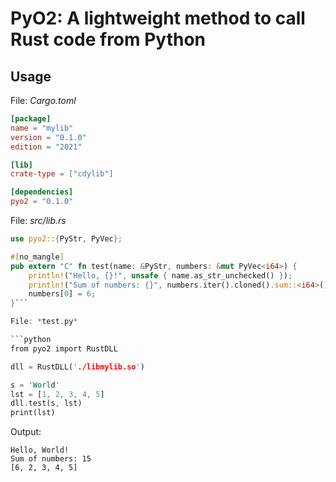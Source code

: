 # PyO2: A lightweight method to call Rust code from Python

## Usage

File: *Cargo.toml*

```toml
[package]
name = "mylib"
version = "0.1.0"
edition = "2021"

[lib]
crate-type = ["cdylib"]

[dependencies]
pyo2 = "0.1.0"
```

File: *src/lib.rs*

```rust
use pyo2::{PyStr, PyVec};

#[no_mangle]
pub extern "C" fn test(name: &PyStr, numbers: &mut PyVec<i64>) {
    println!("Hello, {}!", unsafe { name.as_str_unchecked() });
    println!("Sum of numbers: {}", numbers.iter().cloned().sum::<i64>());
    numbers[0] = 6;
}```

File: *test.py*

```python
from pyo2 import RustDLL

dll = RustDLL('./libmylib.so')

s = 'World'
lst = [1, 2, 3, 4, 5]
dll.test(s, lst)
print(lst)
```

Output:

```text
Hello, World!
Sum of numbers: 15
[6, 2, 3, 4, 5]
```
